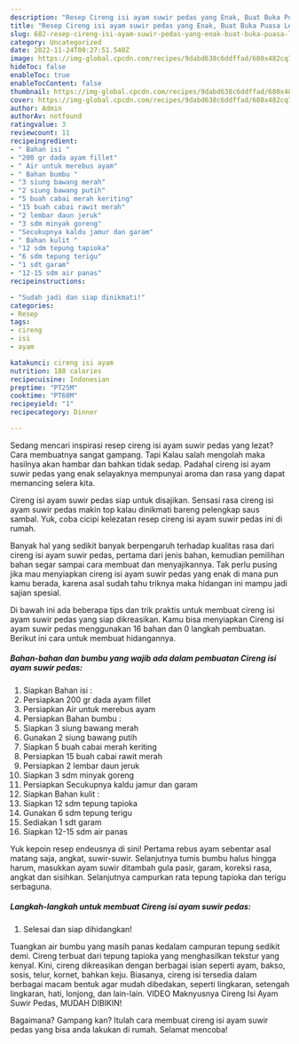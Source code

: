```yaml
---
description: "Resep Cireng isi ayam suwir pedas yang Enak, Buat Buka Puasa Lezat Sekali"
title: "Resep Cireng isi ayam suwir pedas yang Enak, Buat Buka Puasa Lezat Sekali"
slug: 682-resep-cireng-isi-ayam-suwir-pedas-yang-enak-buat-buka-puasa-lezat-sekali
category: Uncategorized
date: 2022-11-24T00:27:51.540Z
image: https://img-global.cpcdn.com/recipes/9dabd638c6ddffad/680x482cq70/cireng-isi-ayam-suwir-pedas-foto-resep-utama.jpg
hideToc: false
enableToc: true
enableTocContent: false
thumbnail: https://img-global.cpcdn.com/recipes/9dabd638c6ddffad/680x482cq70/cireng-isi-ayam-suwir-pedas-foto-resep-utama.jpg
cover: https://img-global.cpcdn.com/recipes/9dabd638c6ddffad/680x482cq70/cireng-isi-ayam-suwir-pedas-foto-resep-utama.jpg
author: Admin
authorAv: notfound
ratingvalue: 3
reviewcount: 11
recipeingredient:
- " Bahan isi "
- "200 gr dada ayam fillet"
- " Air untuk merebus ayam"
- " Bahan bumbu "
- "3 siung bawang merah"
- "2 siung bawang putih"
- "5 buah cabai merah keriting"
- "15 buah cabai rawit merah"
- "2 lembar daun jeruk"
- "3 sdm minyak goreng"
- "Secukupnya kaldu jamur dan garam"
- " Bahan kulit "
- "12 sdm tepung tapioka"
- "6 sdm tepung terigu"
- "1 sdt garam"
- "12-15 sdm air panas"
recipeinstructions:

- "Sudah jadi dan siap dinikmati!"
categories:
- Resep
tags:
- cireng
- isi
- ayam

katakunci: cireng isi ayam 
nutrition: 188 calories
recipecuisine: Indonesian
preptime: "PT25M"
cooktime: "PT60M"
recipeyield: "1"
recipecategory: Dinner

---
```



Sedang mencari inspirasi resep cireng isi ayam suwir pedas yang lezat? Cara membuatnya sangat gampang. Tapi Kalau salah mengolah maka hasilnya akan hambar dan bahkan tidak sedap. Padahal cireng isi ayam suwir pedas yang enak selayaknya mempunyai aroma dan rasa yang dapat memancing selera kita.


Cireng isi ayam suwir pedas siap untuk disajikan. Sensasi rasa cireng isi ayam suwir pedas makin top kalau dinikmati bareng pelengkap saus sambal. Yuk, coba cicipi kelezatan resep cireng isi ayam suwir pedas ini di rumah.

Banyak hal yang sedikit banyak berpengaruh terhadap kualitas rasa dari cireng isi ayam suwir pedas, pertama dari jenis bahan, kemudian pemilihan bahan segar sampai cara membuat dan menyajikannya. Tak perlu pusing jika mau menyiapkan cireng isi ayam suwir pedas yang enak di mana pun kamu berada, karena asal sudah tahu triknya maka hidangan ini mampu jadi sajian spesial.


Di bawah ini ada beberapa tips dan trik praktis untuk membuat cireng isi ayam suwir pedas yang siap dikreasikan. Kamu bisa menyiapkan Cireng isi ayam suwir pedas menggunakan 16 bahan dan 0 langkah pembuatan. Berikut ini cara untuk membuat hidangannya.

<!--inarticleads1-->

##### Bahan-bahan dan bumbu yang wajib ada dalam pembuatan Cireng isi ayam suwir pedas:

1. Siapkan  Bahan isi :
1. Persiapkan 200 gr dada ayam fillet
1. Persiapkan  Air untuk merebus ayam
1. Persiapkan  Bahan bumbu :
1. Siapkan 3 siung bawang merah
1. Gunakan 2 siung bawang putih
1. Siapkan 5 buah cabai merah keriting
1. Persiapkan 15 buah cabai rawit merah
1. Persiapkan 2 lembar daun jeruk
1. Siapkan 3 sdm minyak goreng
1. Persiapkan Secukupnya kaldu jamur dan garam
1. Siapkan  Bahan kulit :
1. Siapkan 12 sdm tepung tapioka
1. Gunakan 6 sdm tepung terigu
1. Sediakan 1 sdt garam
1. Siapkan 12-15 sdm air panas


Yuk kepoin resep endeusnya di sini! Pertama rebus ayam sebentar asal matang saja, angkat, suwir-suwir. Selanjutnya tumis bumbu halus hingga harum, masukkan ayam suwir ditambah gula pasir, garam, koreksi rasa, angkat dan sisihkan. Selanjutnya campurkan rata tepung tapioka dan terigu serbaguna. 

<!--inarticleads2-->

##### Langkah-langkah untuk membuat Cireng isi ayam suwir pedas:


1. Selesai dan siap dihidangkan!

Tuangkan air bumbu yang masih panas kedalam campuran tepung sedikit demi. Cireng terbuat dari tepung tapioka yang menghasilkan tekstur yang kenyal. Kini, cireng dikreasikan dengan berbagai isian seperti ayam, bakso, sosis, telur, kornet, bahkan keju. Biasanya, cireng isi tersedia dalam berbagai macam bentuk agar mudah dibedakan, seperti lingkaran, setengah lingkaran, hati, lonjong, dan lain-lain. VIDEO Maknyusnya Cireng Isi Ayam Suwir Pedas, MUDAH DIBIKIN! 

Bagaimana? Gampang kan? Itulah cara membuat cireng isi ayam suwir pedas yang bisa anda lakukan di rumah. Selamat mencoba!
